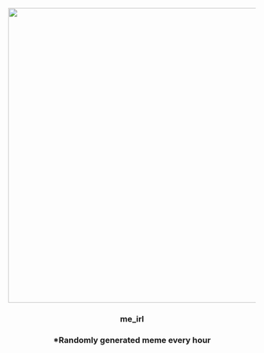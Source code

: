 <p align="center">
        <img src="https://i.redd.it/5ic43rf2j4x91.jpg" width="600" height="600">
        </p>
        <h3 align="center">me_irl</h3>
        <h3 align="center">*Randomly generated meme every hour</h3>
    